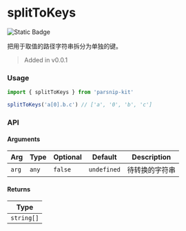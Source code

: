 # splitToKeys
![Static Badge](https://img.shields.io/badge/Coverage-100.00%-FF8C00)
      
把用于取值的路径字符串拆分为单独的键。

> Added in v0.0.1



### Usage

```ts
import { splitToKeys } from 'parsnip-kit'

splitToKeys('a[0].b.c') // ['a', '0', 'b', 'c']
```


### API

#### Arguments

| Arg | Type | Optional | Default | Description |
| --- | --- | --- | --- | --- |
| `arg` | `any` | `false` | `undefined` | 待转换的字符串  |

#### Returns

| Type |
| ---  |
| `string[]`  |